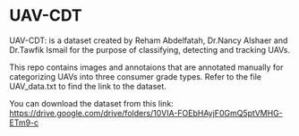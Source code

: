 # UAV-CDT

UAV-CDT: is a dataset created by Reham Abdelfatah, Dr.Nancy Alshaer and Dr.Tawfik Ismail for the purpose of classifying, detecting and tracking UAVs.

This repo contains images and annotaions that are annotated manually for categorizing UAVs into three consumer grade types. Refer to the file UAV_data.txt to find the link to the dataset.

You can download the dataset from this link: https://drive.google.com/drive/folders/10VIA-FOEbHAyjF0GmQ5ptVMHG-ETm9-c 

